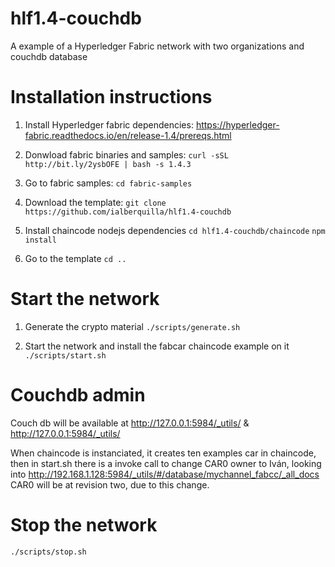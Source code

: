 # hlf1.4-couchdb
A example of a Hyperledger Fabric network with two organizations and couchdb database

# Installation instructions

1. Install Hyperledger fabric dependencies:
https://hyperledger-fabric.readthedocs.io/en/release-1.4/prereqs.html

2. Donwload fabric binaries and samples:
`curl -sSL http://bit.ly/2ysbOFE | bash -s 1.4.3`

3. Go to fabric samples:
`cd fabric-samples`

4. Download the template:
`git clone https://github.com/ialberquilla/hlf1.4-couchdb`

6. Install chaincode nodejs dependencies
`cd hlf1.4-couchdb/chaincode`
`npm install`

5. Go to the template
`cd ..`



# Start the network
1. Generate the crypto material
`./scripts/generate.sh`

2. Start the network and install the fabcar chaincode example on it
`./scripts/start.sh`

# Couchdb admin
Couch db will be available at
http://127.0.0.1:5984/_utils/ & http://127.0.0.1:5984/_utils/

When chaincode is instanciated, it creates ten examples car in chaincode, then in start.sh there is a invoke call to change CAR0 owner to Iván, looking into http://192.168.1.128:5984/_utils/#/database/mychannel_fabcc/_all_docs CAR0 will be at revision two, due to this change. 

# Stop the network
`./scripts/stop.sh`

